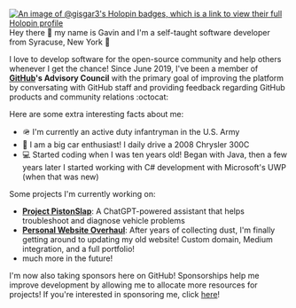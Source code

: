 [![An image of @gisgar3's Holopin badges, which is a link to view their full Holopin profile](https://holopin.me/gisgar3)](https://holopin.io/@gisgar3)
Hey there 👋 my name is Gavin and I'm a self-taught software developer from Syracuse, New York 🍊

I love to develop software for the open-source community and help others whenever I get the chance! Since June 2019, I've been a member of **[GitHub](https://github.com/github)'s Advisory Council** with the primary goal of improving the platform by conversating with GitHub staff and providing feedback regarding GitHub products and community relations :octocat:

Here are some extra interesting facts about me:
* 🪖 I'm currently an active duty infantryman in the U.S. Army
* 🚗 I am a big car enthusiast! I daily drive a 2008 Chrysler 300C
* 💻 Started coding when I was ten years old! Began with Java, then a few years later I started working with C# development with Microsoft's UWP (when that was new)

Some projects I'm currently working on:
* **[Project PistonSlap](https://github.com/Gisgar3/Project-PistonSlap)**: A ChatGPT-powered assistant that helps troubleshoot and diagnose vehicle problems
* **[Personal Website Overhaul](https://github.com/Gisgar3/Gisgar3.github.io)**: After years of collecting dust, I'm finally getting around to updating my old website! Custom domain, Medium integration, and a full portfolio!
* much more in the future!

I'm now also taking sponsors here on GitHub! Sponsorships help me improve development by allowing me to allocate more resources for projects! If you're interested in sponsoring me, click [here](https://github.com/sponsors/Gisgar3)!

<!--
**Gisgar3/Gisgar3** is a ✨ _special_ ✨ repository because its `README.md` (this file) appears on your GitHub profile.

Here are some ideas to get you started:

- 🔭 I’m currently working on ...
- 🌱 I’m currently learning ...
- 👯 I’m looking to collaborate on ...
- 🤔 I’m looking for help with ...
- 💬 Ask me about ...
- 📫 How to reach me: ...
- 😄 Pronouns: ...
- ⚡ Fun fact: ...
-->
